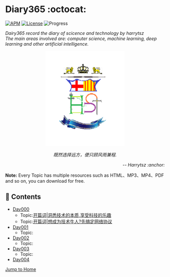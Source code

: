 # Diary365 :octocat:

[![APM](https://img.shields.io/apm/l/vim-mode.svg?style=plastic)](https://www.apache.org/licenses/LICENSE-2.0)
[![License](https://img.shields.io/badge/harrytsz-Diary365-<brightgreen>.svg)](https://blog.csdn.net/Harrytsz)
![Progress](http://progressed.io/bar/10)


<div>
<p align="left">
	<em>Dairy365 record the diary of scicence and technology by harrytsz</em>
	<br>
	<em>The main areas involved are: computer science, machine learning, deep learning and other artificial intelligence.</em>
</p>
<p align="center">
	<img src="./Images/LOGO.jpg" alt="LOGO" width="250" height="300">
	<p align="center">
		<em>既然选择远方，便只顾风雨兼程.</em>
		<p align="right">
			<em>-- Harrytsz :anchor:</em>
		</p>
	</p>
</p>

</div>

**Note:** Every Topic has multiple resources such as HTML、MP3、MP4、PDF and so on, you can download for free.

## :newspaper: Contents 
* [Day000](./Diarys/Day000/README.md)
	* Topic:[开篇词|洞悉技术的本质,享受科技的乐趣](./Diarys/Day000/README.md/#开篇词|洞悉技术的本质,享受科技的乐趣)
	* Topic:[开篇词|想成为技术牛人?先搞定网络协议](./Diarys/Day000/README.md/#开篇词|想成为技术牛人?先搞定网络协议!)
* [Day001](./Diarys/Day000/README.md)
	* Topic:
* [Day002](./Diarys/Day000/README.md)
	* Topic:
* [Day003](./Diarys/Day000/README.md)
	* Topic:
* [Day004](./Diarys/Day000/README.md)


[Jump to Home](./Diarys/Day000/README.md)
